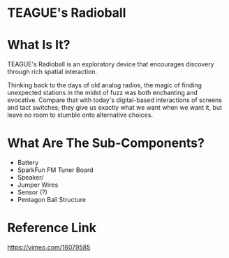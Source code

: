# TEAGUE's Radioball

# What Is It?
TEAGUE's Radioball is an exploratory device that encourages discovery through rich spatial interaction.

Thinking back to the days of old analog radios, the magic of finding unexpected stations in the midst of fuzz was both enchanting and evocative. Compare that with today's digital-based interactions of screens and tact switches; they give us exactly what we want when we want it, but leave no room to stumble onto alternative choices.

# What Are The Sub-Components?
- Battery
- SparkFun FM Tuner Board
- Speaker/
- Jumper Wires
- Sensor (?)
- Pentagon Ball Structure 


# Reference Link
https://vimeo.com/16079585
